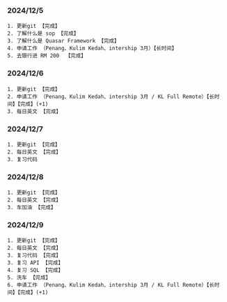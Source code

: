 ### 2024/12/5

```
1. 更新git 【完成】
2. 了解什么是 sop 【完成】
3. 了解什么是 Quasar Framework 【完成】
4. 申请工作 （Penang、Kulim Kedah、intership 3月）【长时间】
5. 去银行进 RM 200  【完成】
```

### 2024/12/6

```
1. 更新git 【完成】
2. 申请工作 （Penang、Kulim Kedah、intership 3月 / KL Full Remote）【长时间】【完成】(+1)
3. 每日英文 【完成】
```

### 2024/12/7

```
1. 更新git 【完成】
2. 每日英文 【完成】
3. 复习代码
```

### 2024/12/8

```
1. 更新git 【完成】
2. 每日英文 【完成】
3. 车加油 【完成】
```

### 2024/12/9

```
1. 更新git 【完成】
2. 每日英文 【完成】
3. 复习代码 【完成】
3. 复习 API 【完成】
4. 复习 SQL 【完成】
5. 洗车 【完成】
6. 申请工作 （Penang、Kulim Kedah、intership 3月 / KL Full Remote）【长时间】【完成】(+1)
```



































